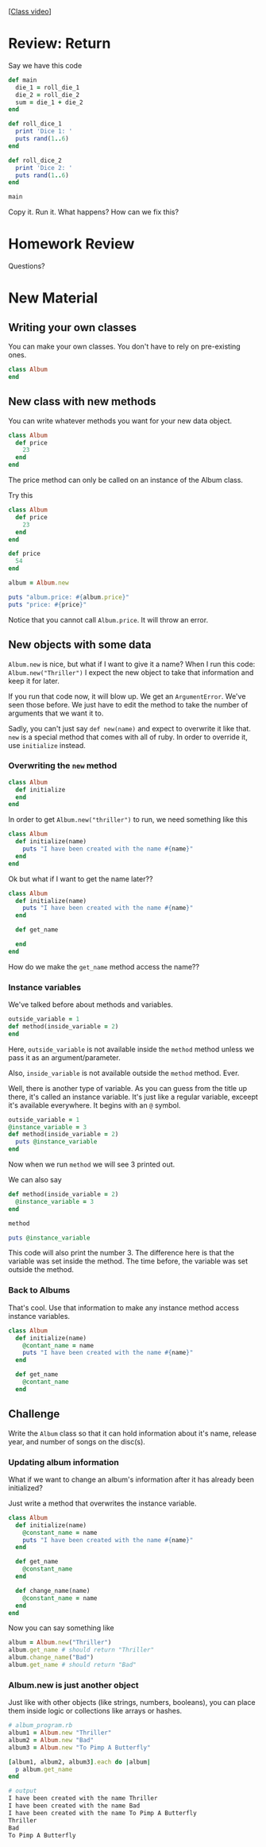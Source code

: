 [[Class video](https://youtu.be/3rL8cLH-F6Y)]

# Review: Return

Say we have this code

```ruby
def main
  die_1 = roll_die_1
  die_2 = roll_die_2
  sum = die_1 + die_2
end

def roll_dice_1
  print 'Dice 1: '
  puts rand(1..6)
end

def roll_dice_2
  print 'Dice 2: '
  puts rand(1..6)
end

main
```

Copy it. Run it. What happens? How can we fix this?

# Homework Review

Questions?

# New Material

## Writing your own classes

You can make your own classes. You don't have to rely on pre-existing ones.

```ruby
class Album
end
```

## New class with new methods

You can write whatever methods you want for your new data object.

```ruby
class Album
  def price
    23
  end
end
```

The price method can only be called on an instance of the Album class.

Try this

```ruby
class Album
  def price
    23
  end
end

def price
  54
end

album = Album.new

puts "album.price: #{album.price}"
puts "price: #{price}"
```

Notice that you cannot call `Album.price`. It will throw an error.

## New objects with some data

`Album.new` is nice, but what if I want to give it a name? When I run this code: `Album.new("Thriller")` I expect the new object to take that information and keep it for later.

If you run that code now, it will blow up. We get an `ArgumentError`. We've seen those before. We just have to edit the method to take the number of arguments that we want it to.

Sadly, you can't just say `def new(name)` and expect to overwrite it like that. `new` is a special method that comes with all of ruby. In order to override it, use `initialize` instead.

### Overwriting the `new` method

```ruby
class Album
  def initialize
  end
end
```

In order to get `Album.new("thriller")` to run, we need something like this

```ruby
class Album
  def initialize(name)
    puts "I have been created with the name #{name}"
  end
end
```

Ok but what if I want to get the name later??

```ruby
class Album
  def initialize(name)
    puts "I have been created with the name #{name}"
  end

  def get_name

  end
end
```

How do we make the `get_name` method access the name??

### Instance variables

We've talked before about methods and variables.

```ruby
outside_variable = 1
def method(inside_variable = 2)
end
```

Here, `outside_variable` is not available inside the `method` method unless we pass it as an argument/parameter.

Also, `inside_variable` is not available outside the `method` method. Ever.

Well, there is another type of variable. As you can guess from the title up there, it's called an instance variable. It's just like a regular variable, exceept it's available everywhere. It begins with an `@` symbol.

```ruby
outside_variable = 1
@instance_variable = 3
def method(inside_variable = 2)
  puts @instance_variable
end
```

Now when we run `method` we will see 3 printed out.

We can also say

```ruby
def method(inside_variable = 2)
  @instance_variable = 3
end

method

puts @instance_variable
```

This code will also print the number 3. The difference here is that the variable was set inside the method. The time before, the variable was set outside the method.

### Back to Albums

That's cool. Use that information to make any instance method access instance variables.

```ruby
class Album
  def initialize(name)
    @contant_name = name
    puts "I have been created with the name #{name}"
  end

  def get_name
    @contant_name
  end
```

## Challenge

Write the `Album` class so that it can hold information about it's name, release year, and number of songs on the disc(s).

### Updating album information

What if we want to change an album's information after it has already been initialized?

Just write a method that overwrites the instance variable.

```ruby
class Album
  def initialize(name)
    @constant_name = name
    puts "I have been created with the name #{name}"
  end

  def get_name
    @constant_name
  end

  def change_name(name)
    @constant_name = name
  end
end
```

Now you can say something like

```ruby
album = Album.new("Thriller")
album.get_name # should return "Thriller"
album.change_name("Bad")
album.get_name # should return "Bad"
```

### Album.new is just another object

Just like with other objects (like strings, numbers, booleans), you can place them inside logic or collections like arrays or hashes.

```ruby
# album_program.rb
album1 = Album.new "Thriller"
album2 = Album.new "Bad"
album3 = Album.new "To Pimp A Butterfly"

[album1, album2, album3].each do |album|
  p album.get_name
end
```

```bash
# output
I have been created with the name Thriller
I have been created with the name Bad
I have been created with the name To Pimp A Butterfly
Thriller
Bad
To Pimp A Butterfly
```
